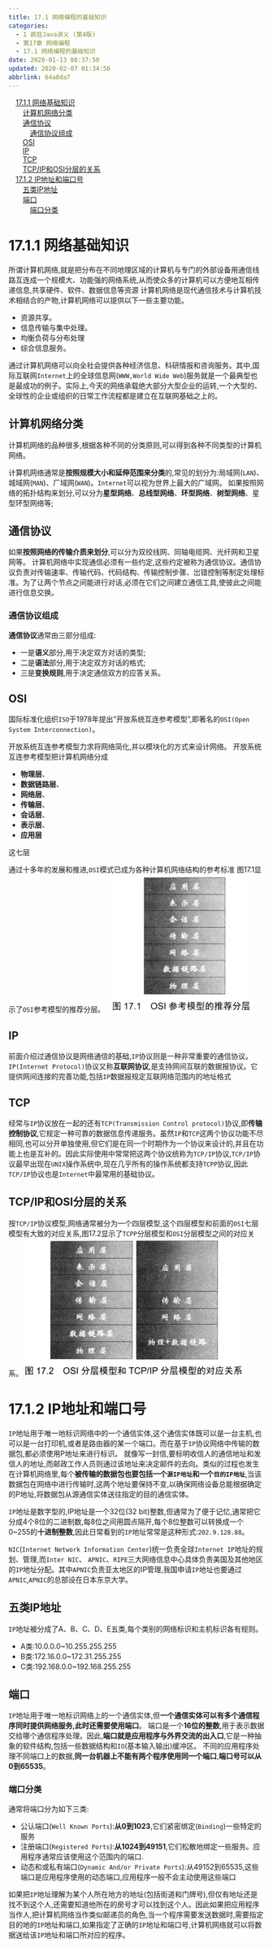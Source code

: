 ```yaml
---
title: 17.1 网络编程的基础知识
categories: 
  - 1 疯狂Java讲义 (第4版)
  - 第17章 网络编程
  - 17.1 网络编程的基础知识
date: 2020-01-13 08:37:50
updated: 2020-02-07 01:34:56
abbrlink: 64a8da7
---
```

<div id='my_toc'><a href="/JavaReadingNotes/64a8da7/#17-1-1-网络基础知识" class="header_1">17.1.1 网络基础知识</a>&nbsp;<br><a href="/JavaReadingNotes/64a8da7/#计算机网络分类" class="header_2">计算机网络分类</a>&nbsp;<br><a href="/JavaReadingNotes/64a8da7/#通信协议" class="header_2">通信协议</a>&nbsp;<br><a href="/JavaReadingNotes/64a8da7/#通信协议组成" class="header_3">通信协议组成</a>&nbsp;<br><a href="/JavaReadingNotes/64a8da7/#OSI" class="header_2">OSI</a>&nbsp;<br><a href="/JavaReadingNotes/64a8da7/#IP" class="header_2">IP</a>&nbsp;<br><a href="/JavaReadingNotes/64a8da7/#TCP" class="header_2">TCP</a>&nbsp;<br><a href="/JavaReadingNotes/64a8da7/#TCP/IP和OSI分层的关系" class="header_2">TCP/IP和OSI分层的关系</a>&nbsp;<br><a href="/JavaReadingNotes/64a8da7/#17-1-2-IP地址和端口号" class="header_1">17.1.2 IP地址和端口号</a>&nbsp;<br><a href="/JavaReadingNotes/64a8da7/#五类IP地址" class="header_2">五类IP地址</a>&nbsp;<br><a href="/JavaReadingNotes/64a8da7/#端口" class="header_2">端口</a>&nbsp;<br><a href="/JavaReadingNotes/64a8da7/#端口分类" class="header_3">端口分类</a>&nbsp;<br></div>
<style>.header_1{margin-left: 1em;}.header_2{margin-left: 2em;}.header_3{margin-left: 3em;}.header_4{margin-left: 4em;}.header_5{margin-left: 5em;}.header_6{margin-left: 6em;}</style>
<!--more-->
<script>if (navigator.platform.search('arm')==-1){document.getElementById('my_toc').style.display = 'none';}var e,p = document.getElementsByTagName('p');while (p.length>0) {e = p[0];e.parentElement.removeChild(e);}</script>

<!--end-->
# 17.1.1 网络基础知识
所谓计算机网络,就是把分布在不同地理区域的计算机与专门的外部设备用通信线路互连成一个规模大、功能强的网络系统,从而使众多的计算机可以方便地互相传递信息,共享硬件、软件、数据信息等资源
计算机网络是现代通信技术与计算机技术相结合的产物,计算机网络可以提供以下一些主要功能。
- 资源共享。
- 信息传输与集中处理。
- 均衡负荷与分布处理
- 综合信息服务。

通过计算机网络可以向全社会提供各种经济信息、科研情报和咨询服务。其中,国际互联网`Internet`上的全球信息网(`WWW,World Wide Web`)服务就是一个最典型也是最成功的例子。实际上,今天的网络承载绝大部分大型企业的运转,一个大型的、全球性的企业或组织的日常工作流程都是建立在互联网基础之上的。
## 计算机网络分类
计算机网络的品种很多,根据各种不同的分类原则,可以得到各种不同类型的计算机网络。

计算机网络通常是**按照规模大小和延伸范围来分类**的,常见的划分为:局域网(`LAN`)、城域网(`MAN`)、厂域网(`WAN`)。`Internet`可以视为世界上最大的广域网。
如果按照网络的拓扑结构来划分,可以分为**星型网络**、**总线型网络**、**环型网络**、**树型网络**、星型环型网络等;
## 通信协议
如果**按照网络的传输介质来划分**,可以分为双绞线网、同轴电缆网、光纤网和卫星网等。
计算机网络中实现通信必须有一些约定,这些约定被称为通信协议。通信协议负责对传输速率、传输代码、代码结构、传输控制步骤、岀错控制等制定处理标准。为了让两个节点之间能进行对话,必须在它们之间建立通信工具,使彼此之间能进行信息交换。
### 通信协议组成
**通信协议**通常由三部分组成:
- 一是**语义**部分,用于决定双方对话的类型;
- 二是**语法**部分,用于决定双方对话的格式;
- 三是**变换规则**,用于决定通信双方的应答关系。

## OSI
国际标准化组织`ISO`于1978年提出“开放系统互连参考模型”,即著名的`OSI(Open System Interconnection)`。

开放系统互连参考模型力求将网络简化,并以模块化的方式来设计网络。
开放系统互连参考模型把计算机网络分成
- **物理层**、
- **数据链路层**、
- **网络层**、
- **传输层**、
- **会话层**、
- **表示层**、
- **应用层**

这七层

通过十多年的发展和推进,`OSI`模式已成为各种计算机网络结构的参考标准
图17.1显示了`OSI`参考模型的推荐分层。
![这里有一张图片](https://raw.githubusercontent.com/lanlan2017/images/master/CrazyJavaHandout4/Chapter17/17.1.1/2.png)
## IP
前面介绍过通信协议是网络通信的基础,`IP`协议则是一种非常重要的通信协议。`IP(Internet Protocol)`协议又称**互联网协议**,是支持网间互联的数据报协议。它提供网间连接的完善功能,包括`IP`数据报规定互联网络范围内的地址格式
## TCP
经常与`IP`协议放在一起的还有`TCP(Transmission Control protocol)`协议,即**传输控制协议**,它规定一种可靠的数据信息传递服务。虽然`IP`和`TCP`这两个协议功能不尽相同,也可以分开单独使用,但它们是在同一个时期作为一个协议来设计的,并且在功能上也是互补的。因此实际使用中常常把这两个协议统称为`TCP/IP`协议,`TCP/IP`协议最早出现在`UNIX`操作系统中,现在几乎所有的操作系统都支持`TCPP`协议,因此`TCP/IP`协议也是`Internet`中最常用的基础协议。
## TCP/IP和OSI分层的关系
按`TCP/IP`协议模型,网络通常被分为一个四层模型,这个四层模型和前面的`OSI`七层模型有大致的对应关系,图17.2显示了`TCPP`分层模型和`OSI`分层模型之间的对应关系。
![这里有一张图片](https://raw.githubusercontent.com/lanlan2017/images/master/CrazyJavaHandout4/Chapter17/17.1.1/1.png)
# 17.1.2 IP地址和端口号
`IP`地址用于唯一地标识网络中的一个通信实体,这个通信实体既可以是一台主机,也可以是一台打印机,或者是路由器的某一个端口。而在基于`IP`协议网络中传输的数据包,都必须使用P地址来进行标识。
就像写一封信,要标明收信人的通信地址和发信人的地址,而邮政工作人员则通过该地址来决定邮件的去向。类似的过程也发生在计算机网络里,每个**被传输的数据包也要包括一个`源IP地址`和一个`目的IP地址`**,当该数据包在网络中进行传输时,这两个地址要保持不变,以确保网络设备总能根据确定的P地址,将数据包从源通信实体送往指定的目的通信实体。

`IP`地址是数字型的,IP地址是一个32位(32 bit)整数,但通常为了便于记忆,通常把它分成4个8位的二进制数,每8位之间用圆点隔开,每个8位整数可以转换成一个0~255的**十进制整数**,因此日常看到的`IP`地址常常是这种形式:`202.9.128.88`。

`NIC`(`Internet Network Information Center`)统一负责全球`Internet IP`地址的规划、管理,而`Inter NIC`、 `APNIC`、`RIPE`三大网络信息中心具体负责美国及其他地区的`IP`地址分配。其中`APNIC`负责亚太地区的IP管理,我国申请`IP`地址也要通过`APNIC`,`APNIC`的总部设在日本东京大学。
## 五类IP地址
`IP`地址被分成了A、B、C、D、E五类,每个类别的网络标识和主机标识各有规则。
- A类:10.0.0.0~10.255.255.255
- B类:172.16.0.0~172.31.255.255
- C类:192.168.0.0~192.168.255.255

## 端口
`IP`地址用于唯一地标识网络上的一个通信实体,但**一个通信实体可以有多个通信程序同时提供网络服务,此时还需要使用端口**。
端口是一个**16位的整数**,用于表示数据交给哪个通信程序处理。因此,**端口就是应用程序与外界交流的出入口**,它是一种抽象的软件结构,包括一些数据结构和`IO`(基本输入输出)缓冲区。
不同的应用程序处理不同端口上的数据,**同一台机器上不能有两个程序使用同一个端口**,**端口号可以从0到65535**。
### 端口分类
通常将端口分为如下三类:
- 公认端口(`Well Known Ports`):**从0到1023**,它们紧密绑定(`Binding`)一些特定的服务
- 注册端口(`Registered Ports`):**从1024到49151**,它们松散地绑定一些服务。应用程序通常应该使用这个范围内的端口.
- 动态和或私有端口(`Dynamic And/or Private Ports`):从49152到65535,这些端口是应用程序使用的动态端口,应用程序一般不会主动使用这些端口

如果把`IP`地址理解为某个人所在地方的地址(包括街道和门牌号),但仅有地址还是找不到这个人,还需要知道他所在的房号才可以找到这个人。因此如果把应用程序当作人,把计算机网络当作类似邮递员的角色,当一个程序需要发送数据时,需要指定目的地的`IP`地址和端口,如果指定了正确的`IP`地址和端口号,计算机网络就可以将数据送给该`IP`地址和端口所对应的程序。

<!-- CrazyJavaHandout4/Chapter17/17.1.1/ -->
